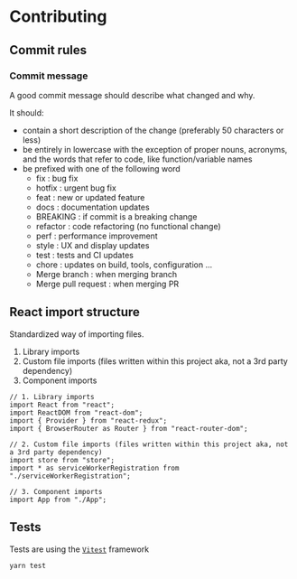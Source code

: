 # Contributing

## Commit rules

### Commit message

A good commit message should describe what changed and why.

It should:

-   contain a short description of the change (preferably 50 characters or less)
-   be entirely in lowercase with the exception of proper nouns, acronyms, and the words that refer to code, like function/variable names
-   be prefixed with one of the following word
    -   fix : bug fix
    -   hotfix : urgent bug fix
    -   feat : new or updated feature
    -   docs : documentation updates
    -   BREAKING : if commit is a breaking change
    -   refactor : code refactoring (no functional change)
    -   perf : performance improvement
    -   style : UX and display updates
    -   test : tests and CI updates
    -   chore : updates on build, tools, configuration ...
    -   Merge branch : when merging branch
    -   Merge pull request : when merging PR

## React import structure

Standardized way of importing files.

1. Library imports
2. Custom file imports (files written within this project aka, not a 3rd party dependency)
3. Component imports

```
// 1. Library imports
import React from "react";
import ReactDOM from "react-dom";
import { Provider } from "react-redux";
import { BrowserRouter as Router } from "react-router-dom";

// 2. Custom file imports (files written within this project aka, not a 3rd party dependency)
import store from "store";
import * as serviceWorkerRegistration from "./serviceWorkerRegistration";

// 3. Component imports
import App from "./App";
```

## Tests

Tests are using the [`Vitest`](https://vitest.dev/) framework

```
yarn test
```
